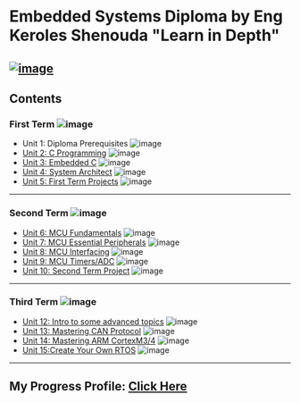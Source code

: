 # Embedded Systems Diploma by Eng Keroles Shenouda "Learn in Depth"

[![image](https://github.com/eidHossam/Master-Embedded-Systems/assets/106603484/dd2db349-ad2d-4225-9ba7-2a09d5399d51)](https://www.learn-in-depth-store.com/certificate/eidhossam7%40gmail.com)
---

## Contents

### First Term ![image](https://progress-bar.dev/100/?title=Done)

- Unit 1: Diploma Prerequisites ![image](https://progress-bar.dev/100/?title=No_Assignments&color=bababa)
- [Unit 2: C Programming](Unit_2_C_programming) ![image](https://progress-bar.dev/100/)
- [Unit 3: Embedded C](Unit_3_Embedded_C) ![image](https://progress-bar.dev/100/)
- [Unit 4: System Architect](Unit_4_System_architect) ![image](https://progress-bar.dev/100/)
- [Unit 5: First Term Projects](Unit_5_First_Term_Projects) ![image](https://progress-bar.dev/100/)

---

### Second Term ![image](https://progress-bar.dev/100/?title=Done)

- [Unit 6: MCU Fundamentals](Unit_6_MCU_Fundamentals) ![image](https://progress-bar.dev/100/)
- [Unit 7: MCU Essential Peripherals](Unit_7_MCU_Essential_Peripherals) ![image](https://progress-bar.dev/100/)
- [Unit 8: MCU Interfacing](Unit_8_MCU_Interfacing) ![image](https://progress-bar.dev/100/)
- [Unit 9: MCU Timers/ADC](Unit_9_Timer_ADC) ![image](https://progress-bar.dev/100/)
- [Unit 10: Second Term Project](https://github.com/eidHossam/Private_Vehicle_Parking) ![image](https://progress-bar.dev/100/)


---

### Third Term ![image](https://progress-bar.dev/25)

- [Unit 12: Intro to some advanced topics]() ![image](https://progress-bar.dev/0/)
- [Unit 13: Mastering CAN Protocol]() ![image](https://progress-bar.dev/0/)
- [Unit 14: Mastering ARM CortexM3/4](Unit_14_Mastering_ARM_Cortex) ![image](https://progress-bar.dev/100/)
- [Unit 15:Create Your Own RTOS]() ![image](https://progress-bar.dev/0/)

---
## My Progress Profile: [Click Here](https://www.learn-in-depth-store.com/certificate/eidhossam7%40gmail.com)
